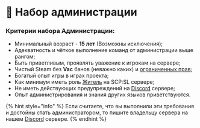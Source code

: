 # 👮 Набор администрации

### Критерии набора Администрации:

* Минимальный возраст - **15 лет** (Возможны исключения);
* Адекватность и чёткое выполнение команд от администрации выше рангом;
* Быть приветливым, проявлять уважение к игрокам на сервере;
* Чистый Steam без **Vac** банов (неважно каких) и [ограниченных прав](https://support.steampowered.com/kb\_article.php?ref=3330-IAGK-7663\&l=russian);
* Богатый опыт игры в играх проекта;
* Как минимум иметь роль [Житель](ingame-roles.md) на SCP:SL сервере;
* Не иметь действующих предупреждений на [Discord](https://discord.com/invite/376sEKP2tX) сервере;
* Опыт администрирования и знания других языков приветствуются.

{% hint style="info" %}
Если считаете, что вы выполнили эти требования и достойны стать администратором, то пишите владельцу сервера на нашем [Discord](https://discord.com/invite/376sEKP2tX) сервере.
{% endhint %}
